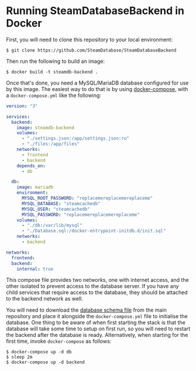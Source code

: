 # Running SteamDatabaseBackend in Docker
First, you will need to clone this repository to your local environment:

`$ git clone https://github.com/SteamDatabase/SteamDatabaseBackend`

Then run the following to build an image:

`$ docker build -t steamdb-backend .`

Once that's done, you need a MySQL/MariaDB database configured for use by this
image. The easiest way to do that is by using [docker-compose](https://docs.docker.com/compose/),
with a `docker-compose.yml` like the following:

```yaml
version: "3"

services:
  backend:
    image: steamdb-backend
    volumes:
      - "./settings.json:/app/settings.json:ro"
      - "./files:/app/files"
    networks:
      - frontend
      - backend
    depends_on:
      - db

  db:
    image: mariadb
    environment:
      MYSQL_ROOT_PASSWORD: "replacemereplacemereplaceme"
      MYSQL_DATABASE: "steamcachedb"
      MYSQL_USER: "steamcachedb"
      MYSQL_PASSWORD: "replacemereplacemereplaceme"
    volumes:
      - "./db:/var/lib/mysql"
      - "./Database.sql:/docker-entrypoint-initdb.d/init.sql"
    networks:
      - backend

networks:
  frontend:
  backend:
    internal: true
```

This compose file provides two networks, one with internet access, and the
other isolated to prevent access to the database server. If you have any
child services that require access to the database, they should be attached to
the backend network as well.

You will need to download the [database schema file](https://github.com/SteamDatabase/steamdb.info/blob/master/Database.sql)
from the main repository and place it alongside the `docker-compose.yml` file
to initialise the database. One thing to be aware of when first starting the
stack is that the database will take some time to setup on first run, so you
will need to restart the backend after the database is ready. Alternatively,
when starting for the first time, invoke `docker-compose` as follows:

```
$ docker-compose up -d db
$ sleep 2m
$ docker-compose up -d backend
```
